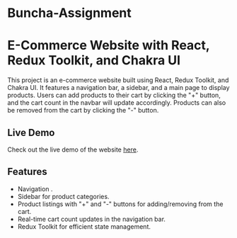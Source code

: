 # Buncha-Assignment

# E-Commerce Website with React, Redux Toolkit, and Chakra UI

This project is an e-commerce website built using React, Redux Toolkit, and Chakra UI. It features a navigation bar, a sidebar, and a main page to display products. Users can add products to their cart by clicking the "+" button, and the cart count in the navbar will update accordingly. Products can also be removed from the cart by clicking the "-" button.

## Live Demo

Check out the live demo of the website [here](https://6517efd10c95ec0874c016bb--genuine-frangollo-eff3f5.netlify.app/).

## Features

- Navigation .
- Sidebar for product categories.
- Product listings with "+" and "-" buttons for adding/removing from the cart.
- Real-time cart count updates in the navigation bar.
- Redux Toolkit for efficient state management.



